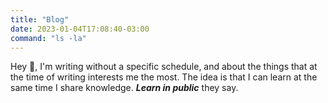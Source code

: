 ```yaml
---
title: "Blog"
date: 2023-01-04T17:08:40-03:00
command: "ls -la"
---
```


Hey 👋, I'm writing without a specific schedule, and about the things that at the time of writing interests me the most. The idea is that I can learn at the same time I share knowledge. **_Learn in public_** they say.
